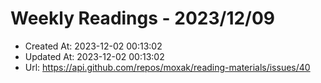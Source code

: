 # Weekly Readings - 2023/12/09

- Created At: 2023-12-02 00:13:02
- Updated At: 2023-12-02 00:13:02
- Url: https://api.github.com/repos/moxak/reading-materials/issues/40

